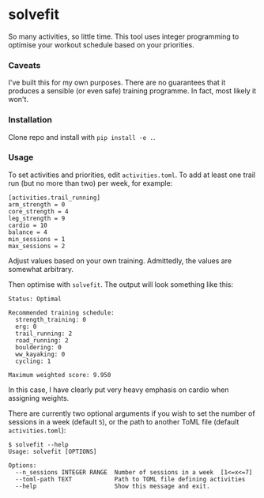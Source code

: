 # solvefit

So many activities, so little time. This tool uses integer programming to optimise your workout schedule based on your priorities. 

### Caveats
I've built this for my own purposes. There are no guarantees that it produces a sensible (or even safe) training programme. In fact, most likely it won't.

### Installation
Clone repo and install with `pip install -e .`.

### Usage
To set activities and priorities, edit `activities.toml`. To add at least one trail run (but no more than two) per week, for example:
```
[activities.trail_running]
arm_strength = 0
core_strength = 4
leg_strength = 9
cardio = 10
balance = 4
min_sessions = 1
max_sessions = 2
```

Adjust values based on your own training. Admittedly, the values are somewhat arbitrary.

Then optimise with `solvefit`. The output will look something like this:
```
Status: Optimal

Recommended training schedule:
  strength_training: 0
  erg: 0
  trail_running: 2
  road_running: 2
  bouldering: 0
  ww_kayaking: 0
  cycling: 1

Maximum weighted score: 9.950
```
In this case, I have clearly put very heavy emphasis on cardio when assigning weights. 

There are currently two optional arguments if you wish to set the number of sessions in a week (default `5`), or the path to another ToML file (default `activities.toml`):
```
$ solvefit --help
Usage: solvefit [OPTIONS]

Options:
  --n_sessions INTEGER RANGE  Number of sessions in a week  [1<=x<=7]
  --toml-path TEXT            Path to TOML file defining activities
  --help                      Show this message and exit.
```